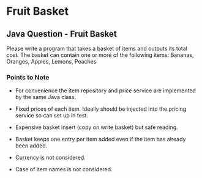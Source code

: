 # Fruit Basket

## Java Question - Fruit Basket

Please write a program that takes a basket of items and outputs its total cost.
The basket can contain one or more of the following items: Bananas, Oranges, Apples, Lemons, Peaches


### Points to Note

- For convenience the item repository and price service are implemented by the same Java class.

- Fixed prices of each item. Ideally should be injected into the pricing service so can set up in test.

- Expensive basket insert (copy on write basket) but safe reading.

- Basket keeps one entry per item added even if the item has already been added.

- Currency is not considered.

- Case of item names is not considered.